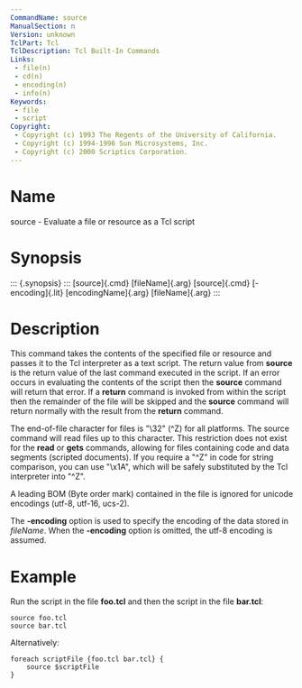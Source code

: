 ```yaml
---
CommandName: source
ManualSection: n
Version: unknown
TclPart: Tcl
TclDescription: Tcl Built-In Commands
Links:
 - file(n)
 - cd(n)
 - encoding(n)
 - info(n)
Keywords:
 - file
 - script
Copyright:
 - Copyright (c) 1993 The Regents of the University of California.
 - Copyright (c) 1994-1996 Sun Microsystems, Inc.
 - Copyright (c) 2000 Scriptics Corporation.
---
```


# Name

source - Evaluate a file or resource as a Tcl script

# Synopsis

::: {.synopsis} :::
[source]{.cmd} [fileName]{.arg}
[source]{.cmd} [-encoding]{.lit} [encodingName]{.arg} [fileName]{.arg}
:::

# Description

This command takes the contents of the specified file or resource and passes it to the Tcl interpreter as a text script.  The return value from **source** is the return value of the last command executed in the script.  If an error occurs in evaluating the contents of the script then the **source** command will return that error. If a **return** command is invoked from within the script then the remainder of the file will be skipped and the **source** command will return normally with the result from the **return** command.

The end-of-file character for files is "\32" (^Z) for all platforms. The source command will read files up to this character.  This restriction does not exist for the **read** or **gets** commands, allowing for files containing code and data segments (scripted documents). If you require a "^Z" in code for string comparison, you can use "\x1A", which will be safely substituted by the Tcl interpreter into "^Z".

A leading BOM (Byte order mark) contained in the file is ignored for unicode encodings (utf-8, utf-16, ucs-2).

The **-encoding** option is used to specify the encoding of the data stored in *fileName*.  When the **-encoding** option is omitted, the utf-8 encoding is assumed.

# Example

Run the script in the file **foo.tcl** and then the script in the file **bar.tcl**:

```
source foo.tcl
source bar.tcl
```

Alternatively:

```
foreach scriptFile {foo.tcl bar.tcl} {
    source $scriptFile
}
```

